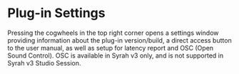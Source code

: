 # Plug-in Settings

Pressing the cogwheels in the top right corner opens a settings window providing information about the plug-in
version/build, a direct access button to the user manual, as well as setup for latency report and OSC (Open Sound
Control). OSC is available in Syrah v3 only, and is not supported in Syrah v3 Studio Session.
